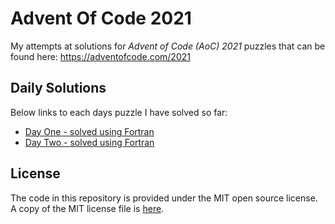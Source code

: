 # Advent Of Code 2021

My attempts at solutions for *Advent of Code (AoC) 2021* puzzles that can be found 
here: https://adventofcode.com/2021

## Daily Solutions

Below links to each days puzzle I have solved so far:

- [Day One - solved using Fortran](./Day-01/Day01-Puzzle.md)
- [Day Two - solved using Fortran](./Day-02/Day02-Puzzle.md)


## License

The code in this repository is provided under the MIT open source license. A copy of the 
MIT license file is [here](./LICENSE).